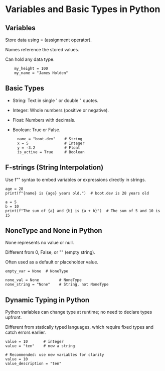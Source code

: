 # Variables and Basic Types in Python

## Variables
Store data using = (assignment operator).

Names reference the stored values.

Can hold any data type.


        my_height = 100
        my_name = "James Holden"

## Basic Types

- String: Text in single ' or double " quotes.
- Integer: Whole numbers (positive or negative).
- Float: Numbers with decimals.
- Boolean: True or False.

        name = "boot.dev"    # String
        x = 5                # Integer
        y = -3.2             # Float
        is_active = True     # Boolean
  
## F-strings (String Interpolation)

Use f"" syntax to embed variables or expressions directly in strings.

    age = 28
    print(f"{name} is {age} years old.")  # boot.dev is 28 years old

    a = 5
    b = 10
    print(f"The sum of {a} and {b} is {a + b}")  # The sum of 5 and 10 is 15

## NoneType and None in Python

None represents no value or null.

Different from 0, False, or "" (empty string).

Often used as a default or placeholder value.

    empty_var = None  # NoneType

    none_val = None         # NoneType
    none_string = "None"    # String, not NoneType

## Dynamic Typing in Python

Python variables can change type at runtime; no need to declare types upfront.

Different from statically typed languages, which require fixed types and catch errors earlier.

    value = 10       # integer
    value = "ten"    # now a string

    # Recommended: use new variables for clarity
    value = 10
    value_description = "ten"
